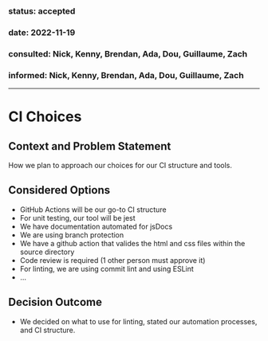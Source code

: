 ### status: accepted
### date: 2022-11-19
### consulted: Nick, Kenny,  Brendan, Ada, Dou,  Guillaume, Zach
### informed: Nick, Kenny, Brendan, Ada, Dou, Guillaume, Zach
---
<!-- we need to disable MD025, because we use the different heading "ADR Template" in the homepage (see above) than it is foreseen in the template -->
<!-- markdownlint-disable-next-line MD025 -->
# CI Choices

## Context and Problem Statement

How we plan to approach our choices for our CI structure and tools.

## Considered Options

* GitHub Actions will be our go-to CI structure
* For unit testing, our tool will be jest
* We have documentation automated for jsDocs
* We are using branch protection
* We have a github action that valides the html and css files within the source directory
* Code review is required (1 other person must approve it)
* For linting, we are using commit lint and using ESLint 
* … <!-- numbers of options can vary -->

## Decision Outcome
* We decided on what to use for linting, stated our automation processes, and CI structure.
